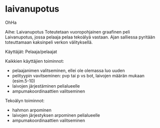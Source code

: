 laivanupotus
============

OhHa

Aihe: Laivanupotus
Toteutetaan vuoropohjainen graafinen peli Laivanupotus, jossa pelaaja pelaa tekoälyä vastaan. Ajan salliessa pyritään toteuttamaan kaksinpeli verkon välityksellä.

Käyttäjät: Pelaaja/pelaajat

Kaikkien käyttäjien toiminnot:
- pelaajanimen valitseminen, ellei ole olemassa luo uuden
- pelityypin vavitseminen: pvp tai p vs bot, laivojen määrän     mukaan (esim.5-10)
- laivojen järjestäminen pelialueelle
- ampumakoordinaattien valitseminen

Tekoälyn toiminnot:
- hahmon arpominen
- laivojen järjestyksen arpominen pelialueelle
- ampumakoordinaattien valitseminen

